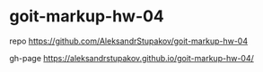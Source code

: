 # goit-markup-hw-04

repo https://github.com/AleksandrStupakov/goit-markup-hw-04

gh-page https://aleksandrstupakov.github.io/goit-markup-hw-04/
